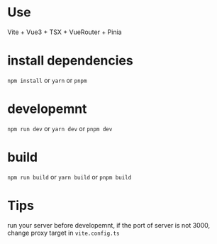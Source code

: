 # Use

Vite + Vue3 + TSX + VueRouter + Pinia

# install dependencies

`npm install` or `yarn` or `pnpm`

# developemnt

`npm run dev` or `yarn dev` or `pnpm dev`

# build

`npm run build` or `yarn build` or `pnpm build`

# Tips

run your server before developemnt, if the port of server is not 3000, change proxy target in `vite.config.ts`